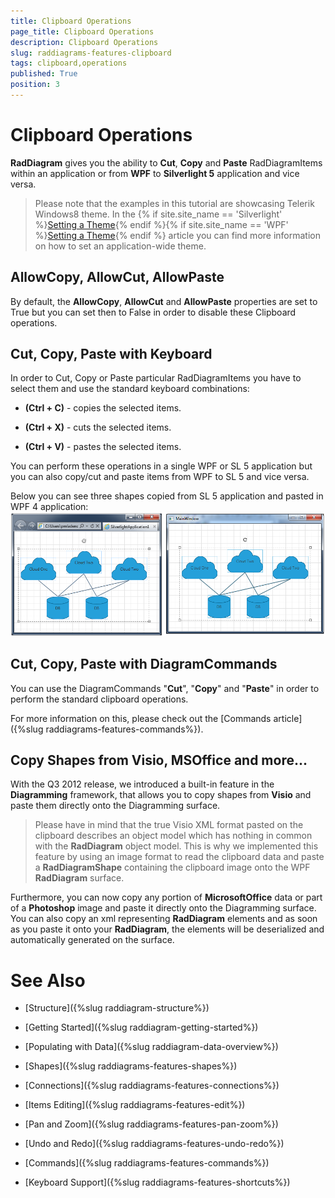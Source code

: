 ```yaml
---
title: Clipboard Operations
page_title: Clipboard Operations
description: Clipboard Operations
slug: raddiagrams-features-clipboard
tags: clipboard,operations
published: True
position: 3
---
```


# Clipboard Operations



__RadDiagram__ gives you the ability to __Cut__, __Copy__ and __Paste__ RadDiagramItems within an application or from __WPF__ to __Silverlight 5__ application and vice versa.
	  

>Please note that the examples in this tutorial are showcasing Telerik Windows8 theme. In the {% if site.site_name == 'Silverlight' %}[Setting a Theme](http://www.telerik.com/help/silverlight/common-styling-apperance-setting-theme.html#Setting_Application-Wide_Built-In_Theme_in_the_Code-Behind){% endif %}{% if site.site_name == 'WPF' %}[Setting a Theme](http://www.telerik.com/help/wpf/common-styling-apperance-setting-theme-wpf.html#Setting_Application-Wide_Built-In_Theme_in_the_Code-Behind){% endif %} article you can find more information on how to set an application-wide theme.
		

## AllowCopy, AllowCut, AllowPaste 

By default, the __AllowCopy__, __AllowCut__ and __AllowPaste__ properties are set to True but you can set then to False in order to disable these Clipboard operations.
		

## Cut, Copy, Paste with Keyboard

In order to Cut, Copy or Paste particular RadDiagramItems you have to select them and use the standard keyboard combinations:

* __(Ctrl + C)__ -  copies the selected items.
		  

* __(Ctrl + X)__ -  cuts the selected items.
		  

* __(Ctrl + V)__ -  pastes the selected items.
		  

You can perform these operations in a single WPF or SL 5 application but you can also copy/cut and paste items from WPF to SL 5 and vice versa.

Below you can see three shapes copied from SL 5 application and pasted in WPF 4 application: ![raddiagram-clipboardoperations](images/raddiagram-clipboardoperations.png)

## Cut, Copy, Paste with DiagramCommands

You can use the DiagramCommands "__Cut__", "__Copy__" and "__Paste__" in order to perform the standard clipboard operations.
		

For more information on this, please check out the [Commands article]({%slug raddiagrams-features-commands%}).
		

## Copy Shapes from Visio, MSOffice and more...

With the Q3 2012 release, we introduced a built-in feature in the __Diagramming__ framework, that allows you to copy shapes from __Visio__ and paste them directly onto the Diagramming surface. 
		

>Please have in mind that the true Visio XML format pasted on the clipboard describes an object model which has nothing in common with the __RadDiagram__ object model. This is why we implemented this feature by using an image format to read the clipboard data and paste a __RadDiagramShape__ containing the clipboard image onto the WPF __RadDiagram__ surface.
		  

Furthermore, you can now copy any portion of __MicrosoftOffice__ data or part of a __Photoshop__ image and paste it directly onto the Diagramming surface. You can also copy an xml representing __RadDiagram__ elements and as soon as you paste it onto your __RadDiagram__, the elements will be deserialized and automatically generated on the surface.

# See Also

 * [Structure]({%slug raddiagram-structure%})

 * [Getting Started]({%slug raddiagram-getting-started%})

 * [Populating with Data]({%slug raddiagram-data-overview%})

 * [Shapes]({%slug raddiagrams-features-shapes%})

 * [Connections]({%slug raddiagrams-features-connections%})

 * [Items Editing]({%slug raddiagrams-features-edit%})

 * [Pan and Zoom]({%slug raddiagrams-features-pan-zoom%})

 * [Undo and Redo]({%slug raddiagrams-features-undo-redo%})

 * [Commands]({%slug raddiagrams-features-commands%})

 * [Keyboard Support]({%slug raddiagrams-features-shortcuts%})

